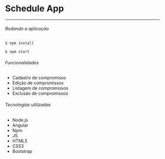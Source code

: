 # Schedule App
-----------------------------------


###### Rodando a aplicação

```
$ npm install

$ npm start

```

###### Funcionalidades

* Cadastro de compromisso
* Edição de compromissos
* Listagem de compromissos
* Exclusão de compromissos


###### Tecnologias utilizadas

* Node.js
* Angular
* Npm
* JS
* HTML5
* CSS3
* Bootstrap
